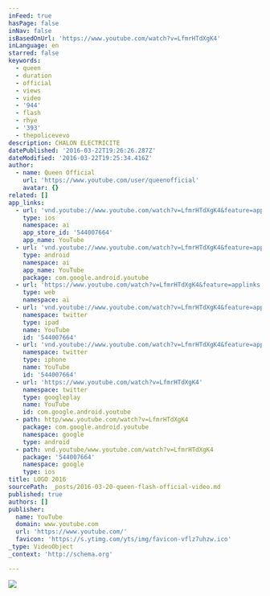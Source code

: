 ```yaml
---
inFeed: true
hasPage: false
inNav: false
isBasedOnUrl: 'https://www.youtube.com/watch?v=LfmrHTdXgK4'
inLanguage: en
starred: false
keywords:
  - queen
  - duration
  - official
  - views
  - video
  - '944'
  - flash
  - rhye
  - '393'
  - thepolicevevo
description: CHALON ELECTRICITE
datePublished: '2016-03-22T19:26:26.287Z'
dateModified: '2016-03-22T19:25:34.416Z'
author:
  - name: Queen Official
    url: 'https://www.youtube.com/user/queenofficial'
    avatar: {}
related: []
app_links:
  - url: 'vnd.youtube://www.youtube.com/watch?v=LfmrHTdXgK4&feature=applinks'
    type: ios
    namespace: ai
    app_store_id: '544007664'
    app_name: YouTube
  - url: 'vnd.youtube://www.youtube.com/watch?v=LfmrHTdXgK4&feature=applinks'
    type: android
    namespace: ai
    app_name: YouTube
    package: com.google.android.youtube
  - url: 'https://www.youtube.com/watch?v=LfmrHTdXgK4&feature=applinks'
    type: web
    namespace: ai
  - url: 'vnd.youtube://www.youtube.com/watch?v=LfmrHTdXgK4&feature=applinks'
    namespace: twitter
    type: ipad
    name: YouTube
    id: '544007664'
  - url: 'vnd.youtube://www.youtube.com/watch?v=LfmrHTdXgK4&feature=applinks'
    namespace: twitter
    type: iphone
    name: YouTube
    id: '544007664'
  - url: 'https://www.youtube.com/watch?v=LfmrHTdXgK4'
    namespace: twitter
    type: googleplay
    name: YouTube
    id: com.google.android.youtube
  - path: http/www.youtube.com/watch?v=LfmrHTdXgK4
    package: com.google.android.youtube
    namespace: google
    type: android
  - path: vnd.youtube/www.youtube.com/watch?v=LfmrHTdXgK4
    package: '544007664'
    namespace: google
    type: ios
title: LOGO 2016
sourcePath: _posts/2016-03-20-queen-flash-official-video.md
published: true
authors: []
publisher:
  name: YouTube
  domain: www.youtube.com
  url: 'https://www.youtube.com/'
  favicon: 'https://s.ytimg.com/yts/img/favicon-vflz7uhzw.ico'
_type: VideoObject
_context: 'http://schema.org'

---
```

![](https://s3-us-west-2.amazonaws.com/the-grid-img/p/558f90c723a50cabe053904f3bd74dc6c0ea86f4.jpg)